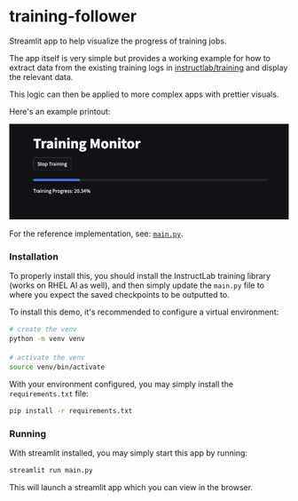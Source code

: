 # training-follower

Streamlit app to help visualize the progress of training jobs.

The app itself is very simple but provides a working example for how to
extract data from the existing training logs in [instructlab/training](https://github.com/instructlab/training) and display the relevant data.

This logic can then be applied to more complex apps with prettier visuals.

Here's an example printout:


![alt text](./public/screenshot.png)


For the reference implementation, see: [`main.py`](./main.py).

### Installation

To properly install this, you should install the InstructLab training library (works on RHEL AI as well), 
and then simply update the `main.py` file to where you expect the saved checkpoints to be outputted to.

To install this demo, it's recommended to configure a virtual environment:

```bash
# create the venv
python -m venv venv

# activate the venv
source venv/bin/activate
```

With your environment configured, you may simply install the `requirements.txt` file:

```bash
pip install -r requirements.txt
```


### Running

With streamlit installed, you may simply start this app by running:

```bash
streamlit run main.py
```

This will launch a streamlit app which you can view in the browser.